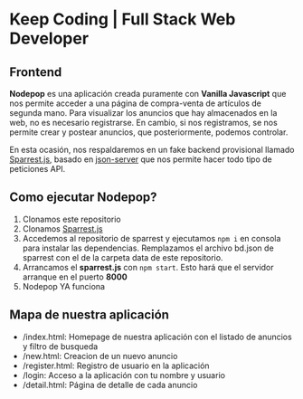 # Keep Coding | Full Stack Web Developer
## Frontend

**Nodepop** es una aplicación creada puramente con **Vanilla Javascript** que nos permite acceder a una página de compra-venta de artículos de segunda mano. Para visualizar los anuncios que hay almacenados en la web, no es necesario registrarse. En cambio, si nos registramos, se nos permite crear y postear anuncios, que posteriormente, podemos controlar.
 
En esta ocasión, nos respaldaremos en un fake backend provisional llamado [Sparrest.js](https://github.com/kasappeal/sparrest.js), basado en [json-server](https://github.com/typicode/json-server) que nos permite hacer todo tipo de peticiones API.

## Como ejecutar Nodepop?
1. Clonamos este repositorio
2. Clonamos [Sparrest.js](https://github.com/kasappeal/sparrest.js)
3. Accedemos al repositorio de sparrest y ejecutamos `npm i` en consola para instalar las dependencias. Remplazamos el archivo bd.json de sparrest con el de la carpeta data de este repositorio.
4. Arrancamos el **sparrest.js** con `npm start`. Esto hará que el servidor arranque en el puerto **8000**
5. Nodepop YA funciona

## Mapa de nuestra aplicación
- /index.html: Homepage de nuestra aplicación con el listado de anuncios y filtro de busqueda
- /new.html: Creacion de un nuevo anuncio
- /register.html: Registro de usuario en la aplicación
- /login: Acceso a la aplicación con tu nombre y usuario
- /detail.html: Página de detalle de cada anuncio
